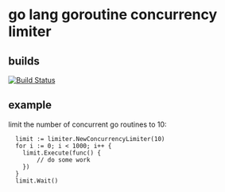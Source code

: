 # go lang goroutine concurrency limiter

## builds

[![Build Status](https://travis-ci.org/korovkin/limiter.svg)](https://travis-ci.org/korovkin/limiter)

## example

limit the number of concurrent go routines to 10:

```
  limit := limiter.NewConcurrencyLimiter(10)
  for i := 0; i < 1000; i++ {
  	limit.Execute(func() {
  		// do some work
  	})
  }
  limit.Wait()
```

